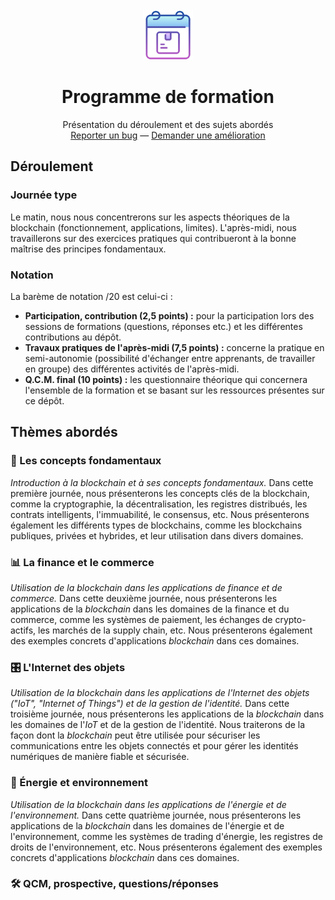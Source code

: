 <!-- LOGO -->
<br />
<div align="center">
  <a href="https://github.com/sqqyqqh/intro-blockchain/01-fundamentals">
    <img src="00-logo.png" alt="Logo" width="80" height="80">
  </a>

<h1 align="center">Programme de formation</h1>

  <p align="center">
    Présentation du déroulement et des sujets abordés
    <br />
    <a href="https://github.com/sqqyqqh/intro-blockchain/issues">Reporter un bug</a>
    —
    <a href="https://github.com/sqqyqqh/intro-blockchain/issues">Demander une amélioration</a>
  </p>
</div>

## Déroulement
### Journée type
Le matin, nous nous concentrerons sur les aspects théoriques de la blockchain (fonctionnement, applications, limites). L'après-midi, nous travaillerons sur des exercices pratiques qui contribueront à la bonne maîtrise des principes fondamentaux.

### Notation
La barème de notation /20 est celui-ci :
* __Participation, contribution (2,5 points) :__ pour la participation lors des sessions de formations (questions, réponses etc.) et les différentes contributions au dépôt.
* __Travaux pratiques de l'après-midi (7,5 points) :__ concerne la pratique en semi-autonomie (possibilité d'échanger entre apprenants, de travailler en groupe) des différentes activités de l'après-midi. 
* __Q.C.M. final (10 points) :__ les questionnaire théorique qui concernera l'ensemble de la formation et se basant sur les ressources présentes sur ce dépôt.

## Thèmes abordés
### 🔗 Les concepts fondamentaux
_Introduction à la blockchain et à ses concepts fondamentaux._ Dans cette première journée, nous présenterons les concepts clés de la blockchain, comme la cryptographie, la décentralisation, les registres distribués, les contrats intelligents, l'immuabilité, le consensus, etc. Nous présenterons également les différents types de blockchains, comme les blockchains publiques, privées et hybrides, et leur utilisation dans divers domaines.

### 📊 La finance et le commerce
_Utilisation de la blockchain dans les applications de finance et de commerce._ Dans cette deuxième journée, nous présenterons les applications de la _blockchain_ dans les domaines de la finance et du commerce, comme les systèmes de paiement, les échanges de crypto-actifs, les marchés de la supply chain, etc. Nous présenterons également des exemples concrets d'applications _blockchain_ dans ces domaines.

### 🎛 L'Internet des objets
_Utilisation de la blockchain dans les applications de l'Internet des objets ("IoT", "Internet of Things") et de la gestion de l'identité._ Dans cette troisième journée, nous présenterons les applications de la _blockchain_ dans les domaines de l'_IoT_ et de la gestion de l'identité. Nous traiterons de la façon dont la _blockchain_ peut être utilisée pour sécuriser les communications entre les objets connectés et pour gérer les identités numériques de manière fiable et sécurisée.

### 🌱 Énergie et environnement
_Utilisation de la blockchain dans les applications de l'énergie et de l'environnement._ Dans cette quatrième journée, nous présenterons les applications de la _blockchain_ dans les domaines de l'énergie et de l'environnement, comme les systèmes de trading d'énergie, les registres de droits de l'environnement, etc. Nous présenterons également des exemples concrets d'applications _blockchain_ dans ces domaines.

### 🛠 QCM, prospective, questions/réponses

